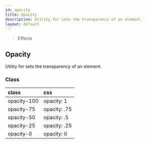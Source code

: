 ```yaml
---
id: opacity
title: Opacity
description: Utility for sets the transparency of an element.
layout: default
---
```


> Effects

## Opacity

Utility for sets the transparency of an element.

### Class

| <span class="px-3 py-1 text-white bg-charcoal-100 rounded-full">class</span> | <span class="px-3 py-1 text-white bg-charcoal-100 rounded-full">css</span> |
|:--|:--|
| opacity-100 | opacity: 1 |
| opacity-75 | opacity: .75 |
| opacity-50 | opacity: .5 |
| opacity-25 | opacity: .25 |
| opacity-0 | opacity: 0 |
